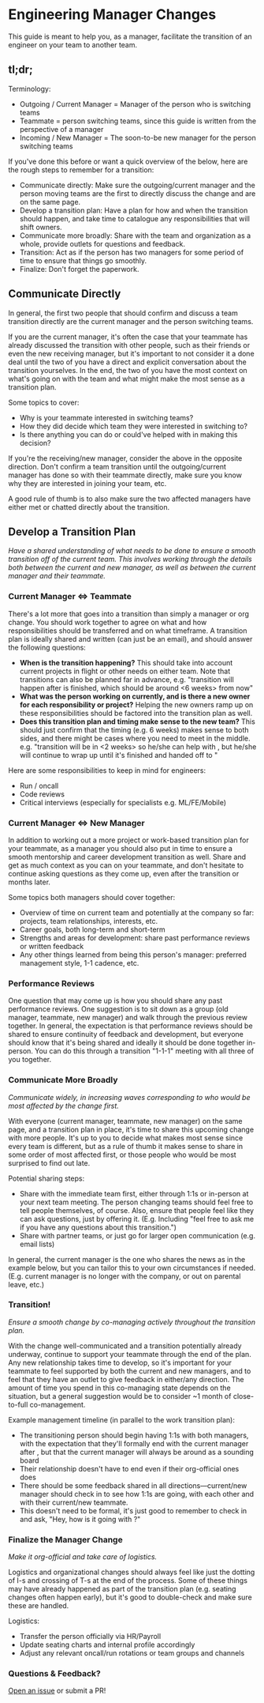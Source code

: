 # Engineering Manager Changes

This guide is meant to help you, as a manager, facilitate the transition of an engineer on your team to another team.

## tl;dr;

Terminology:
* Outgoing / Current Manager = Manager of the person who is switching teams
* Teammate = person switching teams, since this guide is written from the perspective of a manager
* Incoming / New Manager = The soon-to-be new manager for the person switching teams

If you've done this before or want a quick overview of the below, here are the rough steps to remember for a transition:
* Communicate directly: Make sure the outgoing/current manager and the person moving teams are the first to directly discuss the change and are on the same page.
* Develop a transition plan: Have a plan for how and when the transition should happen, and take time to catalogue any responsibilities that will shift owners.
* Communicate more broadly: Share with the team and organization as a whole, provide outlets for questions and feedback.
* Transition: Act as if the person has two managers for some period of time to ensure that things go smoothly.
* Finalize: Don't forget the paperwork.

## Communicate Directly

In general, the first two people that should confirm and discuss a team transition directly are the current manager and the person switching teams.

If you are the current manager, it's often the case that your teammate has already discussed the transition with other people, such as their friends or even the new receiving manager, but it's important to not consider it a done deal until the two of you have a direct and explicit conversation about the transition yourselves.  In the end, the two of you have the most context on what's going on with the team and what might make the most sense as a transition plan.

Some topics to cover:
* Why is your teammate interested in switching teams?
* How they did decide which team they were interested in switching to?
* Is there anything you can do or could've helped with in making this decision?

If you're the receiving/new manager, consider the above in the opposite direction. Don't confirm a team transition until the outgoing/current manager has done so with their teammate directly, make sure you know why they are interested in joining your team, etc.  

A good rule of thumb is to also make sure the two affected managers have either met or chatted directly about the transition.

## Develop a Transition Plan

*Have a shared understanding of what needs to be done to ensure a smooth transition off of the current team.  This involves working through the details both between the current and new manager, as well as between the current manager and their teammate.*

### Current Manager <=> Teammate

There's a lot more that goes into a transition than simply a manager or org change. You should work together to agree on what and how responsibilities should be transferred and on what timeframe. A transition plan is ideally shared and written (can just be an email), and should answer the following questions:
* **When is the transition happening?** This should take into account current projects in flight or other needs on either team. Note that transitions can also be planned far in advance, e.g. "transition will happen after <project X> is finished, which should be around <6 weeks> from now"
* **What was the person working on currently, and is there a new owner for each responsibility or project?** Helping the new owners ramp up on these responsibilities should be factored into the transition plan as well.
* **Does this transition plan and timing make sense to the new team?** This should just confirm that the timing (e.g. 6 weeks) makes sense to both sides, and there might be cases where you need to meet in the middle.  e.g. "transition will be in <2 weeks> so he/she can help with <new project Y>, but he/she will continue to wrap up <old project X> until it's finished and handed off to <old teammate>"

Here are some responsibilities to keep in mind for engineers:
* Run / oncall
* Code reviews
* Critical interviews (especially for specialists e.g. ML/FE/Mobile)

### Current Manager <=> New Manager

In addition to working out a more project or work-based transition plan for your teammate, as a manager you should also put in time to ensure a smooth mentorship and career development transition as well.  Share and get as much context as you can on your teammate, and don't hesitate to continue asking questions as they come up, even after the transition or months later.

Some topics both managers should cover together:
* Overview of time on current team and potentially at the company so far: projects, team relationships, interests, etc.
* Career goals, both long-term and short-term
* Strengths and areas for development: share past performance reviews or written feedback
* Any other things learned from being this person's manager: preferred management style, 1-1 cadence, etc.

### Performance Reviews

One question that may come up is how you should share any past performance reviews. One suggestion is to sit down as a group (old manager, teammate, new manager) and walk through the previous review together.  In general, the expectation is that performance reviews should be shared to ensure continuity of feedback and development, but everyone should know that it's being shared and ideally it should be done together in-person. You can do this through a transition "1-1-1" meeting with all three of you together.

### Communicate More Broadly

*Communicate widely, in increasing waves corresponding to who would be most affected by the change first.*

With everyone (current manager, teammate, new manager) on the same page, and a transition plan in place, it's time to share this upcoming change with more people. It's up to you to decide what makes most sense since every team is different, but as a rule of thumb it makes sense to share in some order of most affected first, or those people who would be most surprised to find out late.

Potential sharing steps:
* Share with the immediate team first, either through 1:1s or in-person at your next team meeting.  The person changing teams should feel free to tell people themselves, of course.  Also, ensure that people feel like they can ask questions, just by offering it. (E.g. Including "feel free to ask me if you have any questions about this transition.")
* Share with partner teams, or just go for larger open communication (e.g. email lists)

In general, the current manager is the one who shares the news as in the example below, but you can tailor this to your own circumstances if needed. (E.g. current manager is no longer with the company, or out on parental leave, etc.)

### Transition!

*Ensure a smooth change by co-managing actively throughout the transition plan.*

With the change well-communicated and a transition potentially already underway, continue to support your teammate through the end of the plan. Any new relationship takes time to develop, so it's important for your teammate to feel supported by both the current and new managers, and to feel that they have an outlet to give feedback in either/any direction.  The amount of time you spend in this co-managing state depends on the situation, but a general suggestion would be to consider ~1 month of close-to-full co-management.

Example management timeline (in parallel to the work transition plan):
* The transitioning person should begin having 1:1s with both managers, with the expectation that they'll formally end with the current manager after <X weeks>, but that the current manager will always be around as a sounding board
* Their relationship doesn't have to end even if their org-official ones does
* There should be some feedback shared in all directions—current/new manager should check in to see how 1:1s are going, with each other and with their current/new teammate.
* This doesn't need to be formal, it's just good to remember to check in and ask, "Hey, how is it going with <new person>?"

### Finalize the Manager Change

*Make it org-official and take care of logistics.*

Logistics and organizational changes should always feel like just the dotting of I-s and crossing of T-s at the end of the process. Some of these things may have already happened as part of the transition plan (e.g. seating changes often happen early), but it's good to double-check and make sure these are handled.

Logistics:
* Transfer the person officially via HR/Payroll
* Update seating charts and internal profile accordingly
* Adjust any relevant oncall/run rotations or team groups and channels

### Questions & Feedback?

[Open an issue](https://github.com/raylene/eng-handbook/issues/new) or submit a PR!
